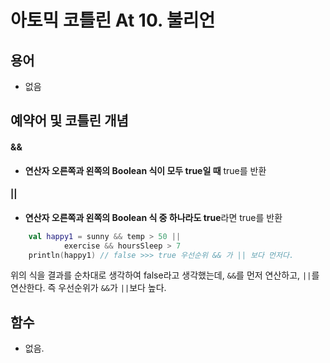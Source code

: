 # 아토믹 코틀린 At 10. 불리언


## 용어

- 없음

## 예약어 및 코틀린 개념

#### &&

- **연산자 오른쪽과 왼쪽의 Boolean 식이 모두 true일 때** true를 반환

#### ||

- **연산자 오른쪽과 왼쪽의 Boolean 식 중 하나라도 true**라면 true를 반환

```kotlin
    val happy1 = sunny && temp > 50 ||
            exercise && hoursSleep > 7
    println(happy1) // false >>> true 우선순위 && 가 || 보다 먼저다.
```

위의 식을 결과를 순차대로 생각하여 false라고 생각했는데, `&&`를 먼저 연산하고, `||`를 연산한다.
즉 우선순위가 `&&`가 `||`보다 높다.

## 함수

- 없음.

